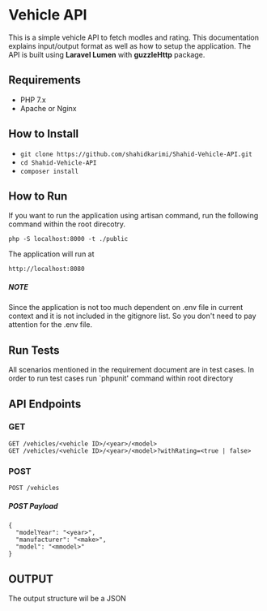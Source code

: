 # Vehicle API
This is a simple vehicle API to fetch modles and rating. This documentation explains input/output format as well as how to setup the application.
The API is built using **Laravel Lumen** with **guzzleHttp** package.

## Requirements
 * PHP 7.x
 * Apache or Nginx 
## How to Install
* `git clone https://github.com/shahidkarimi/Shahid-Vehicle-API.git`
* `cd Shahid-Vehicle-API`
* `composer install`

## How to Run
If you want to run the application using artisan command, run the following command within the root direcotry.

``
php -S localhost:8000 -t ./public
``

The application will run at 

`http://localhost:8080`

##### NOTE
 Since the application is not too much dependent on .env file in current context and it is not  included in the gitignore list. So you don't need to pay attention for the .env file.

## Run Tests
All scenarios mentioned in the requirement document are in test cases. In order to run test cases run `phpunit' command within root directory

## API Endpoints
### GET
    GET /vehicles/<vehicle ID>/<year>/<model>
    GET /vehicles/<vehicle ID>/<year>/<model>?withRating=<true | false>
### POST

    POST /vehicles
##### POST Payload

    {
      "modelYear": "<year>",
      "manufacturer": "<make>",
      "model": "<mmodel>"
    }
## OUTPUT
The output structure wil be a JSON